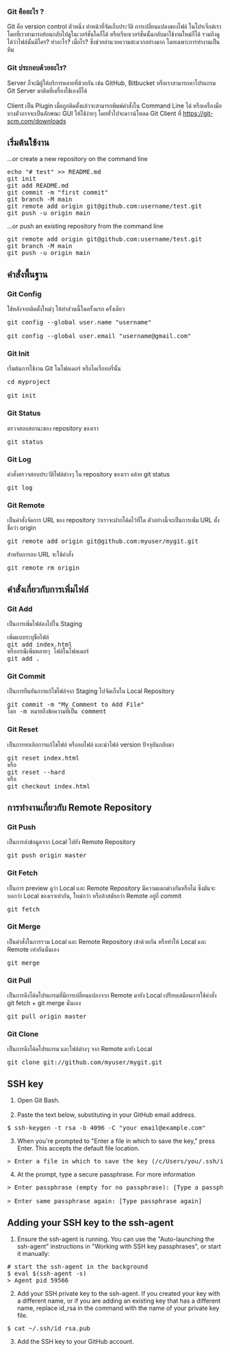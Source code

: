 ### Git คืออะไร ?

Git คือ version control ตัวหนึ่ง ทำหน้าที่จัดเก็บประวัติ การเปลี่ยนแปลงของไฟล์ ในโปรเจ็กต์เรา โดยที่เราสามารถย้อนกลับไปดูในเวอร์ชั่นใดก็ได้ หรือเรียกเวอร์ชั่นนั้นกลับมาใช้งานใหม่ก็ได้ รวมถึงดูได้ว่าไฟล์นั้นมีใคร? ทำอะไร? เมื่อไร? ซึ่งช่วยอำนวยความสะดวกอย่างมาก โดยเฉพาะการทำงานเป็นทีม

### Git ประกอบด้วยอะไร?
Server ก็จะมีผู้ให้บริการหลายที่ด้วยกัน เช่น GitHub, Bitbucket หรือเราสามารถหาโปรแกรม Git Server มาติดที่เครื่องใช้เองก็ได้
<br><br>
Client เป็น Plugin เมื่อถูกติดตั้งแล้วจะสามารถพิมพ์คำสั่งใน Command Line ได้ หรือเครื่องมือบางตัวอาจจะเป็นลักษณะ GUI ให้ใช้ง่ายๆ โดยทั่วไปจะดาวน์โหลด Git Client ที่ https://git-scm.com/downloads

## เริ่มต้นใช้งาน
…or create a new repository on the command line
<pre>
echo "# test" >> README.md
git init
git add README.md
git commit -m "first commit"
git branch -M main
git remote add origin git@github.com:username/test.git
git push -u origin main
</pre>

…or push an existing repository from the command line
<pre>
git remote add origin git@github.com:username/test.git
git branch -M main
git push -u origin main
</pre>

## คำสั่งพื้นฐาน

### Git Config
ใช้หลังจากติดตั้งใหม่ๆ ให้ทำส่วนนี้ในครั้งแรก ครั้งเดียว
<pre>
git config --global user.name "username"<br>
git config --global user.email "username@gmail.com"
</pre>

### Git Init
เริ่มต้นการใช้งาน Git ในโฟลเดอร์ หรือไดเร็กทอรี่นั้น
<pre>
cd myproject<br>
git init
</pre>

### Git Status
ตรวจสอบสถานะของ repository ของเรา
<pre>
git status
</pre>

### Git Log
คำสั่งตรวจสอบประวัติไฟล์ต่างๆ ใน repository ของเรา คล้าย git status
<pre>
git log
</pre>

### Git Remote
เป็นคำสั่งจัดการ URL ของ repository ว่าเราจะฝากโค้ดไว้ที่ใด ตัวอย่างนี้จะเป็นการเพิ่ม URL ตั้งชื่อว่า origin
<pre>
git remote add origin git@github.com:myuser/mygit.git
</pre>
สำหรับการลบ URL จะใช้คำสั่ง
<pre>
git remote rm origin
</pre>

## คำสั่งเกี่ยวกับการเพิ่มไฟล์

### Git Add
เป็นการเพิ่มไฟล์ลงไปใน Staging
<pre>
เพิ่มแบบระบุชื่อไฟล์
git add index.html
หรือกรณีเพิ่มหลายๆ ไฟล์ในโฟลเดอร์
git add .
</pre>

### Git Commit
เป็นการยืนยันการแก้ไขไฟล์จาก Staging ไปจัดเก็บใน Local Repository
<pre>
git commit -m "My Comment to Add File"
โดย -m หมายถึงข้อความที่เป็น comment
</pre>

### Git Reset
เป็นการยกเลิกการแก้ไขไฟล์ หรือลบไฟล์ และนำไฟล์ version ปัจจุบันกลับมา
<pre>
git reset index.html
หรือ
git reset --hard
หรือ
git checkout index.html
</pre>

## การทำงานเกี่ยวกับ Remote Repository

### Git Push
เป็นการส่งข้อมูลจาก Local ไปยัง Remote Repository
<pre>
git push origin master
</pre>

### Git Fetch
เป็นการ preview ดูว่า Local และ Remote Repository มีความแตกต่างกันหรือไม่ ซึ่งมันจะบอกว่า Local ของเราเท่ากัน, ใหม่กว่า หรือล้าสมัยกว่า Remote อยู่กี่ commit
<pre>
git fetch
</pre>

### Git Merge
เป็นคำสั่งในการรวม Local และ Remote Repository เข้าด้วยกัน หรือทำให้ Local และ Remote เท่ากันนั่นเอง
<pre>
git merge
</pre>

### Git Pull
เป็นการดึงโค้ดโปรแกรมที่มีการเปลี่ยนแปลงจาก Remote มายัง Local เปรียบเสมือนการใช้คำสั่ง git fetch + git merge นั่นเอง
<pre>
git pull origin master
</pre>

### Git Clone
เป็นการดึงโค้ดโปรแกรม และไฟล์ต่างๆ จาก Remote มายัง Local
<pre>
git clone git://github.com/myuser/mygit.git
</pre>

## SSH key

1. Open Git Bash.
<br><br>
2. Paste the text below, substituting in your GitHub email address.
<pre>
$ ssh-keygen -t rsa -b 4096 -C "your_email@example.com"
</pre>
3. When you're prompted to "Enter a file in which to save the key," press Enter. This accepts the default file location.
<pre>
> Enter a file in which to save the key (/c/Users/you/.ssh/id_rsa):[Press enter]
</pre>
4. At the prompt, type a secure passphrase. For more information
<pre>
> Enter passphrase (empty for no passphrase): [Type a passphrase]<br>
> Enter same passphrase again: [Type passphrase again]
</pre>

## Adding your SSH key to the ssh-agent
1. Ensure the ssh-agent is running. You can use the "Auto-launching the ssh-agent" instructions in "Working with SSH key passphrases", or start it manually:
<pre>
# start the ssh-agent in the background
$ eval $(ssh-agent -s)
> Agent pid 59566
</pre>
2. Add your SSH private key to the ssh-agent. If you created your key with a different name, or if you are adding an existing key that has a different name, replace id_rsa in the command with the name of your private key file.
<pre>
$ cat ~/.ssh/id_rsa.pub
</pre>
3. Add the SSH key to your GitHub account.
